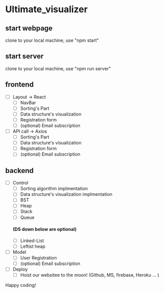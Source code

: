 # Ultimate_visualizer 

## start webpage
clone to your local machine, use "npm start"

## start server
clone to your local machine, use "npm run server"


## frontend
- [ ] Layout -> React
  - [ ] NavBar
  - [ ] Sorting's Part
  - [ ] Data structure's visualization
  - [ ] Registration form
  - [ ] (optional) Email subscription
- [ ] API call -> Axios
  - [ ] Sorting's Part
  - [ ] Data structure's visualization
  - [ ] Registration form
  - [ ] (optional) Email subscription
  
## backend
- [ ] Control 
  - [ ] Sorting algorithm implmentation
  - [ ] Data structure's visualization implmentation
   - [ ] BST
   - [ ] Heap
   - [ ] Stack
   - [ ] Queue
   #### (DS down below are optional)
   - [ ] Linked-List
   - [ ] Leftist heap

- [ ] Model
  - [ ] User Registration
  - [ ] (optional) Email subscription
- [ ] Deploy
  - [ ] Hoist our websitee to the moon! (Github, MS, firebase, Heroku ... )
  
Happy coding!
